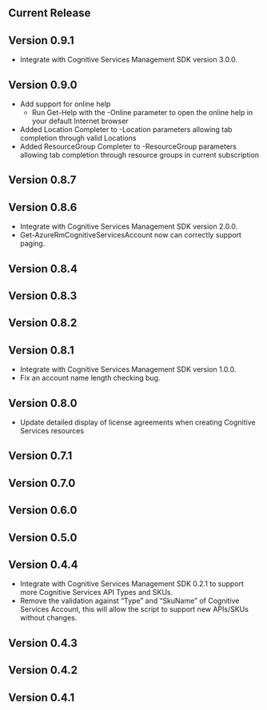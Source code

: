<!--
    Please leave this section at the top of the change log.

    Changes for the current release should go under the section titled "Current Release", and should adhere to the following format:

    ## Current Release
    * Overview of change #1
        - Additional information about change #1
    * Overview of change #2
        - Additional information about change #2
        - Additional information about change #2
    * Overview of change #3
    * Overview of change #4
        - Additional information about change #4

    ## YYYY.MM.DD - Version X.Y.Z (Previous Release)
    * Overview of change #1
        - Additional information about change #1
-->
## Current Release

## Version 0.9.1
* Integrate with Cognitive Services Management SDK version 3.0.0.

## Version 0.9.0
* Add support for online help
    - Run Get-Help with the -Online parameter to open the online help in your default Internet browser
* Added Location Completer to -Location parameters allowing tab completion through valid Locations
* Added ResourceGroup Completer to -ResourceGroup parameters allowing tab completion through resource groups in current subscription
    
## Version 0.8.7

## Version 0.8.6
* Integrate with Cognitive Services Management SDK version 2.0.0.
* Get-AzureRmCognitiveServicesAccount now can correctly support paging.

## Version 0.8.4

## Version 0.8.3

## Version 0.8.2

## Version 0.8.1
* Integrate with Cognitive Services Management SDK version 1.0.0.
* Fix an account name length checking bug.

## Version 0.8.0
* Update detailed display of license agreements when creating Cognitive Services resources

## Version 0.7.1

## Version 0.7.0

## Version 0.6.0

## Version 0.5.0

## Version 0.4.4
* Integrate with Cognitive Services Management SDK 0.2.1 to support more Cognitive Services API Types and SKUs.
* Remove the validation against “Type” and “SkuName” of Cognitive Services Account, this will allow the script to support new APIs/SKUs without changes.

## Version 0.4.3

## Version 0.4.2

## Version 0.4.1
